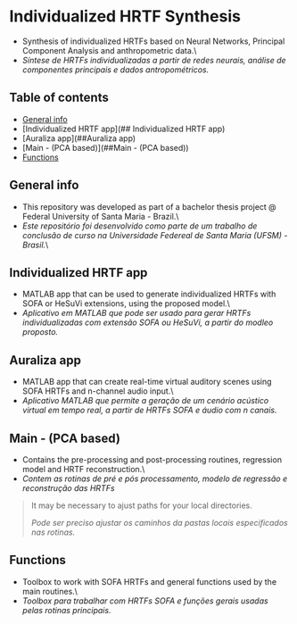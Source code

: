 # Individualized HRTF Synthesis

- Synthesis of individualized HRTFs based on Neural Networks, Principal Component Analysis and anthropometric data.\
- *Síntese de HRTFs individualizadas a partir de redes neurais, análise de componentes principais e dados antropométricos.*

## Table of contents
* [General info](#general-info)
* [Individualized HRTF app](## Individualized HRTF app)
* [Auraliza app](##Auraliza app)
* [Main - (PCA based)](##Main - (PCA based))
* [Functions](##Functions)

## General info 
- This repository was developed as part of a bachelor thesis project @ Federal University of Santa Maria - Brazil.\
- *Este repositório foi desenvolvido como parte de um trabalho de conclusão de curso na Universidade Federeal de Santa Maria (UFSM) - Brasil.*\


## Individualized HRTF app 
- MATLAB app that can be used to generate individualized HRTFs with SOFA or HeSuVi extensions, using the proposed model.\
- *Aplicativo em MATLAB que pode ser usado para gerar HRTFs individualizadas com extensão SOFA ou HeSuVi, a partir do modleo proposto.*

## Auraliza app
- MATLAB app that can create real-time virtual auditory scenes using SOFA HRTFs and n-channel audio input.\
- *Aplicativo MATLAB que permite a geração de um cenário acústico virtual em tempo real, a partir de HRTFs SOFA e áudio com n canais.*


## Main - (PCA based)
- Contains the pre-processing and post-processing routines, regression model and HRTF reconstruction.\
- *Contem as rotinas de pré e pós processamento, modelo de regressão e reconstrução das HRTFs*
>>
> It may be necessary to ajust paths for your local directories.
>
> *Pode ser preciso ajustar os caminhos da pastas locais especificados nas rotinas.*


## Functions 
- Toolbox to work with SOFA HRTFs and general functions used by the main routines.\
- *Toolbox para trabalhar com HRTFs SOFA e funções gerais usadas pelas rotinas principais.*
